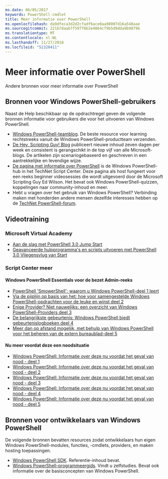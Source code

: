 ```yaml
---
ms.date: 06/05/2017
keywords: PowerShell-cmdlet
title: Meer informatie over PowerShell
ms.openlocfilehash: da9dfeca3d2d2cfadf6ace0aa98007d16a548aae
ms.sourcegitcommit: 221b7daab7f597f8b2e4864cf9b5d9dda9b9879b
ms.translationtype: MT
ms.contentlocale: nl-NL
ms.lasthandoff: 11/27/2018
ms.locfileid: "52320411"
---
```

# <a name="more-powershell-learning"></a>Meer informatie over PowerShell

Andere bronnen voor meer informatie over PowerShell

## <a name="resources-for-windows-powershell-users"></a>Bronnen voor Windows PowerShell-gebruikers

Naast de Help beschikbaar op de opdrachtregel geven de volgende bronnen informatie voor gebruikers die voor het uitvoeren van Windows PowerShell.

- [Windows PowerShell-teamblog](https://blogs.msdn.microsoft.com/powershell/). De beste resource voor learning rechtstreeks vanuit de Windows PowerShell-productteam verzenden.
- [De Hey, Scripting Guy! Blog](https://blogs.technet.microsoft.com/heyscriptingguy/) publiceert nieuwe inhoud zeven dagen per week en consistent is gerangschikt in de top vijf van alle Microsoft-blogs. De artikelen zijn scenariogebaseerd en geschreven in een aantrekkelijke en levendige wijze.
- [De pagina met informatie over PowerShell](https://blogs.technet.microsoft.com/heyscriptingguy/2015/01/04/weekend-scripter-the-best-ways-to-learn-powershell/) is de Windows PowerShell-hub in het TechNet Script Center. Deze pagina als host fungeert voor een reeks beginner videosessies die wordt uitgevoerd door de Microsoft Scripting Guy Ed Wilson. Het bevat ook Windows PowerShell-quizzen, koppelingen naar community-inhoud en meer.
- Hebt u vragen over het gebruik van Windows PowerShell? Verbinding maken met honderden andere mensen dezelfde interesses hebben op de [TechNet PowerShell-forum](https://social.technet.microsoft.com/Forums/home?forum=winserverpowershell).

## <a name="video-training"></a>Videotraining

### <a name="microsoft-virtual-academy"></a>Microsoft Virtual Academy

- [Aan de slag met PowerShell 3.0 Jump Start](https://mva.microsoft.com/en-US/training-courses/getting-started-with-powershell-30-jump-start-8276)
- [Geavanceerde hulpprogramma's en scripts uitvoeren met PowerShell 3.0 Vliegensvlug van Start](https://mva.microsoft.com/en-US/training-courses/advanced-tools-scripting-with-powershell-30-jump-start-8277)

### <a name="script-center-learn"></a>Script Center meer

#### <a name="windows-powershell-essentials-for-the-busy-admin-series"></a>Windows PowerShell Essentials voor de bezet Admin-reeks

- [PowerShell 'SmowerShell': waarom u Windows PowerShell-deel 1 leert](https://dlbmodigital.microsoft.com/webcasts/wmv/23976_Dnl_L.wmv)
- [Via de pijplijn op basis van het: hoe voor samengestelde Windows PowerShell-opdrachten voor de leuke en winst deel 2](https://dlbmodigital.microsoft.com/webcasts/wmv/23977_Dnl_L.wmv)
- [Enige Provider? Niet nauwelijks: een overzicht van Windows PowerShell-Providers deel 3](https://dlbmodigital.microsoft.com/webcasts/wmv/23978_Dnl_L.wmv)
- [De belangrijkste gebeurtenis: Windows PowerShell biedt gebeurtenislogboeken deel 4](https://dlbmodigital.microsoft.com/webcasts/wmv/23979_Dnl_L.wmv)
- [Meer dan op afstand mogelijk, met behulp van Windows PowerShell voor het beheren van de extern bureaublad-deel 5](https://dlbmodigital.microsoft.com/webcasts/wmv/23980_Dnl_L.wmv)

#### <a name="learn-it-now-before-its-an-emergency"></a>Nu meer voordat deze een noodsituatie

- [Windows PowerShell: Informatie over deze nu voordat het geval van nood - deel 1](https://dlbmodigital.microsoft.com/webcasts/wmv/1032481530_Dnl_L.wmv)
- [Windows PowerShell: Informatie over deze nu voordat het geval van nood - deel 2](https://dlbmodigital.microsoft.com/webcasts/wmv/1032481542_Dnl_L.wmv)
- [Windows PowerShell: Informatie over deze nu voordat het geval van nood - deel 3](https://dlbmodigital.microsoft.com/webcasts/wmv/1032481548_Dnl_L.wmv)
- [Windows PowerShell: Informatie over deze nu voordat het geval van nood - deel 4](https://dlbmodigital.microsoft.com/webcasts/wmv/1032481552_Dnl_L.wmv)
- [Windows PowerShell: Informatie over deze nu voordat het geval van nood - deel 5](https://dlbmodigital.microsoft.com/webcasts/wmv/1032481554_Dnl_L.wmv)

## <a name="resources-for-windows-powershell-developers"></a>Bronnen voor ontwikkelaars van Windows PowerShell

De volgende bronnen bevatten resources zodat ontwikkelaars hun eigen Windows PowerShell-modules, functies, -cmdlets, providers, en maken hosting toepassingen.

- [Windows PowerShell SDK](https://go.microsoft.com/fwlink/p/?LinkID=89595). Referentie-inhoud bevat.
- [Windows PowerShell-programmeergids](https://go.microsoft.com/fwlink/p/?LinkID=89596). Vindt u zelfstudies. Bevat ook informatie over de basisconcepten van Windows PowerShell.
